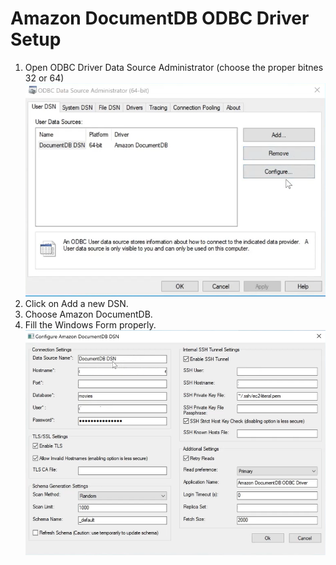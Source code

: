 # Amazon DocumentDB ODBC Driver Setup

1. Open ODBC Driver Data Source Administrator (choose the proper bitnes 32 or 64)
    ![ODBC Driver Data Source Administrator](../images/odbc-data-source-admin.png)
2. Click on Add a new DSN.
3. Choose Amazon DocumentDB.
4. Fill the Windows Form properly. 
    ![Amazon DocumentDB DSN](../images/windows-dsn-configuration.png)